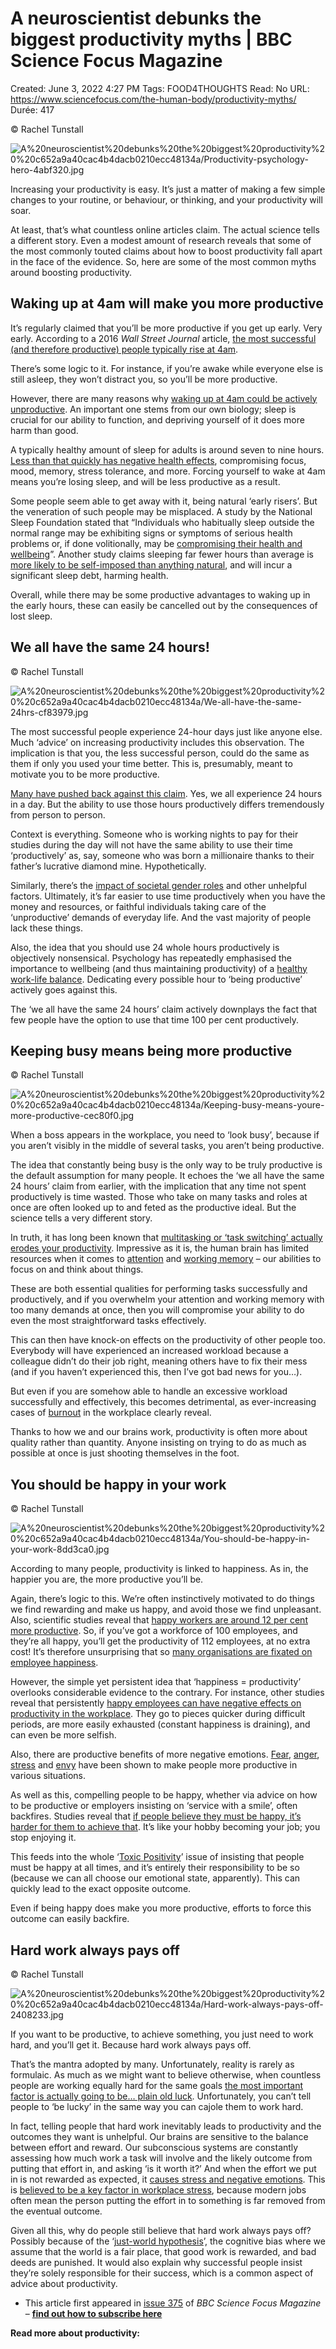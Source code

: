 # A neuroscientist debunks the biggest productivity myths | BBC Science Focus Magazine

Created: June 3, 2022 4:27 PM
Tags: FOOD4THOUGHTS
Read: No
URL: https://www.sciencefocus.com/the-human-body/productivity-myths/
Durée: 417

© Rachel Tunstall

![A%20neuroscientist%20debunks%20the%20biggest%20productivity%20%20c652a9a40cac4b4dacb0210ecc48134a/Productivity-psychology-hero-4abf320.jpg](A%20neuroscientist%20debunks%20the%20biggest%20productivity%20%20c652a9a40cac4b4dacb0210ecc48134a/Productivity-psychology-hero-4abf320.jpg)

Increasing your productivity is easy. It’s just a matter of making a few simple changes to your routine, or behaviour, or thinking, and your productivity will soar.

At least, that’s what countless online articles claim. The actual science tells a different story. Even a modest amount of research reveals that some of the most commonly touted claims about how to boost productivity fall apart in the face of the evidence. So, here are some of the most common myths around boosting productivity.

## Waking up at 4am will make you more productive

It’s regularly claimed that you’ll be more productive if you get up early. Very early. According to a 2016 *Wall Street Journal* article, [the most successful (and therefore productive) people typically rise at 4am](https://www.businessinsider.com/successful-people-wake-up-before-dawn-productivity-2018-12).

There’s some logic to it. For instance, if you’re awake while everyone else is still asleep, they won’t distract you, so you’ll be more productive.

However, there are many reasons why [waking up at 4am could be actively unproductive](https://georgehalachev.com/wake-up-early/waking-up-early-is-unproductive). An important one stems from our own biology; sleep is crucial for our ability to function, and depriving yourself of it does more harm than good.

A typically healthy amount of sleep for adults is around seven to nine hours. [Less than that quickly has negative health effects](https://www.jstor.org/stable/24857917), compromising focus, mood, memory, stress tolerance, and more. Forcing yourself to wake at 4am means you’re losing sleep, and will be less productive as a result.

Some people seem able to get away with it, being natural ‘early risers’. But the veneration of such people may be misplaced. A study by the National Sleep Foundation stated that “Individuals who habitually sleep outside the normal range may be exhibiting signs or symptoms of serious health problems or, if done volitionally, may be [compromising their health and wellbeing](https://www.sciencedirect.com/science/article/abs/pii/S2352721815000157)”. Another study claims sleeping far fewer hours than average is [more likely to be self-imposed than anything natural](https://www.ncbi.nlm.nih.gov/pmc/articles/PMC1351048), and will incur a significant sleep debt, harming health.

Overall, while there may be some productive advantages to waking up in the early hours, these can easily be cancelled out by the consequences of lost sleep.

## We all have the same 24 hours!

© Rachel Tunstall

![A%20neuroscientist%20debunks%20the%20biggest%20productivity%20%20c652a9a40cac4b4dacb0210ecc48134a/We-all-have-the-same-24hrs-cf83979.jpg](A%20neuroscientist%20debunks%20the%20biggest%20productivity%20%20c652a9a40cac4b4dacb0210ecc48134a/We-all-have-the-same-24hrs-cf83979.jpg)

The most successful people experience 24-hour days just like anyone else. Much ‘advice’ on increasing productivity includes this observation. The implication is that you, the less successful person, could do the same as them if only you used your time better. This is, presumably, meant to motivate you to be more productive.

[Many have pushed back against this claim](https://medium.com/lecurlycam/lets-put-this-quote-to-rest-86d3d5c98d6b). Yes, we all experience 24 hours in a day. But the ability to use those hours productively differs tremendously from person to person.

Context is everything. Someone who is working nights to pay for their studies during the day will not have the same ability to use their time ‘productively’ as, say, someone who was born a millionaire thanks to their father’s lucrative diamond mine. Hypothetically.

Similarly, there’s the [impact of societal gender roles](https://www.tandfonline.com/doi/abs/10.1080/15298868.2021.1914715) and other unhelpful factors. Ultimately, it’s far easier to use time productively when you have the money and resources, or faithful individuals taking care of the ‘unproductive’ demands of everyday life. And the vast majority of people lack these things.

Also, the idea that you should use 24 whole hours productively is objectively nonsensical. Psychology has repeatedly emphasised the importance to wellbeing (and thus maintaining productivity) of a [healthy work-life balance](https://www.cambridge.org/core/journals/journal-of-management-and-organization/article/abs/worklife-balance-a-review-of-the-meaning-of-the-balance-construct/8E9E62E5624CD4AE651C7477FC248C8A). Dedicating every possible hour to ‘being productive’ actively goes against this.

The ‘we all have the same 24 hours’ claim actively downplays the fact that few people have the option to use that time 100 per cent productively.

## Keeping busy means being more productive

© Rachel Tunstall

![A%20neuroscientist%20debunks%20the%20biggest%20productivity%20%20c652a9a40cac4b4dacb0210ecc48134a/Keeping-busy-means-youre-more-productive-cec80f0.jpg](A%20neuroscientist%20debunks%20the%20biggest%20productivity%20%20c652a9a40cac4b4dacb0210ecc48134a/Keeping-busy-means-youre-more-productive-cec80f0.jpg)

When a boss appears in the workplace, you need to ‘look busy’, because if you aren’t visibly in the middle of several tasks, you aren’t being productive.

The idea that constantly being busy is the only way to be truly productive is the default assumption for many people. It echoes the ‘we all have the same 24 hours’ claim from earlier, with the implication that any time not spent productively is time wasted. Those who take on many tasks and roles at once are often looked up to and feted as the productive ideal. But the science tells a very different story.

In truth, it has long been known that [multitasking or ‘task switching’ actually erodes your productivity](https://www.forbes.com/sites/curtsteinhorst/2020/02/20/how-multitasking-erodes-productivity-and-dings-your-iq/?sh=3eb49a633b7e). Impressive as it is, the human brain has limited resources when it comes to [attention](https://onlinelibrary.wiley.com/doi/abs/10.1111/desc.12727) and [working memory](https://psycnet.apa.org/record/2019-18118-001) – our abilities to focus on and think about things.

These are both essential qualities for performing tasks successfully and productively, and if you overwhelm your attention and working memory with too many demands at once, then you will compromise your ability to do even the most straightforward tasks effectively.

This can then have knock-on effects on the productivity of other people too. Everybody will have experienced an increased workload because a colleague didn’t do their job right, meaning others have to fix their mess (and if you haven’t experienced this, then I’ve got bad news for you…).

But even if you are somehow able to handle an excessive workload successfully and effectively, this becomes detrimental, as ever-increasing cases of [burnout](https://www.sciencefocus.com/the-human-body/burnout/) in the workplace clearly reveal.

Thanks to how we and our brains work, productivity is often more about quality rather than quantity. Anyone insisting on trying to do as much as possible at once is just shooting themselves in the foot.

## You should be happy in your work

© Rachel Tunstall

![A%20neuroscientist%20debunks%20the%20biggest%20productivity%20%20c652a9a40cac4b4dacb0210ecc48134a/You-should-be-happy-in-your-work-8dd3ca0.jpg](A%20neuroscientist%20debunks%20the%20biggest%20productivity%20%20c652a9a40cac4b4dacb0210ecc48134a/You-should-be-happy-in-your-work-8dd3ca0.jpg)

According to many people, productivity is linked to happiness. As in, the happier you are, the more productive you’ll be.

Again, there’s logic to this. We’re often instinctively motivated to do things we find rewarding and make us happy, and avoid those we find unpleasant. Also, scientific studies reveal that [happy workers are around 12 per cent more productive](https://wrap.warwick.ac.uk/63228/7/WRAP_Oswald_681096.pdf). So, if you’ve got a workforce of 100 employees, and they’re all happy, you’ll get the productivity of 112 employees, at no extra cost! It’s therefore unsurprising that so [many organisations are fixated on employee happiness](https://www.businessnewsdaily.com/6084-employee-happiness-without-raise.html).

However, the simple yet persistent idea that ‘happiness = productivity’ overlooks considerable evidence to the contrary. For instance, other studies reveal that persistently [happy employees can have negative effects on productivity in the workplace](https://hbr.org/2015/07/the-research-weve-ignored-about-happiness-at-work). They go to pieces quicker during difficult periods, are more easily exhausted (constant happiness is draining), and can even be more selfish.

Also, there are productive benefits of more negative emotions. [Fear](https://www.sciencedirect.com/science/article/abs/pii/S096585640700095X), [anger](https://link.springer.com/chapter/10.1007/978-0-387-89676-2_5), [stress](https://hbr.org/2016/04/are-you-too-stressed-to-be-productive-or-not-stressed-enough#:~:text=According%20to%20what%20is%20known,and%20familiarity%20of%20the%20task) and [envy](https://www.researchgate.net/publication/282278475_Envy_and_admiration_emotion_and_motivation_following_upward_social_comparison) have been shown to make people more productive in various situations.

As well as this, compelling people to be happy, whether via advice on how to be productive or employers insisting on ‘service with a smile’, often backfires. Studies reveal that [if people believe they must be happy, it’s harder for them to achieve that](https://www.sciencefocus.com/news/ignore-the-pursuit-of-happiness/). It’s like your hobby becoming your job; you stop enjoying it.

This feeds into the whole ‘[Toxic Positivity](https://cosmicshambles.com/words/blogs/deanburnett/toxic-positivity)’ issue of insisting that people must be happy at all times, and it’s entirely their responsibility to be so (because we can all choose our emotional state, apparently). This can quickly lead to the exact opposite outcome.

Even if being happy does make you more productive, efforts to force this outcome can easily backfire.

## Hard work always pays off

© Rachel Tunstall

![A%20neuroscientist%20debunks%20the%20biggest%20productivity%20%20c652a9a40cac4b4dacb0210ecc48134a/Hard-work-always-pays-off-2408233.jpg](A%20neuroscientist%20debunks%20the%20biggest%20productivity%20%20c652a9a40cac4b4dacb0210ecc48134a/Hard-work-always-pays-off-2408233.jpg)

If you want to be productive, to achieve something, you just need to work hard, and you’ll get it. Because hard work always pays off.

That’s the mantra adopted by many. Unfortunately, reality is rarely as formulaic. As much as we might want to believe otherwise, when countless people are working equally hard for the same goals [the most important factor is actually going to be… plain old luck](https://blogs.scientificamerican.com/beautiful-minds/the-role-of-luck-in-life-success-is-far-greater-than-we-realized/#:~:text=In%20general%2C%20those%20with%20greater,at%20least%20average%20in%20talent.&text=In%20general%2C%20mediocre%2Dbut%2D,talented%2Dbut%2Dunlucky%20individuals). Unfortunately, you can’t tell people to ‘be lucky’ in the same way you can cajole them to work hard.

In fact, telling people that hard work inevitably leads to productivity and the outcomes they want is unhelpful. Our brains are sensitive to the balance between effort and reward. Our subconscious systems are constantly assessing how much work a task will involve and the likely outcome from putting that effort in, and asking ‘is it worth it?’ And when the effort we put in is not rewarded as expected, it [causes stress and negative emotions](https://www.jneurosci.org/content/36/39/10002.short). This is [believed to be a key factor in workplace stress](https://www.emerald.com/insight/content/doi/10.1016/S1479-3555(02)02007-3/full/html), because modern jobs often mean the person putting the effort in to something is far removed from the eventual outcome.

Given all this, why do people still believe that hard work always pays off? Possibly because of the ‘[just-world hypothesis](https://psycnet.apa.org/record/1979-26009-001)’, the cognitive bias where we assume that the world is a fair place, that good work is rewarded, and bad deeds are punished. It would also explain why successful people insist they’re solely responsible for their success, which is a common aspect of advice about productivity.

- This article first appeared in [issue 375](https://www.sciencefocus.com/magazine/new-issue-the-productive-brain/) of *BBC Science Focus Magazine* – **[find out how to subscribe here](https://www.sciencefocus.com/subscribe/)**

**Read more about productivity:**